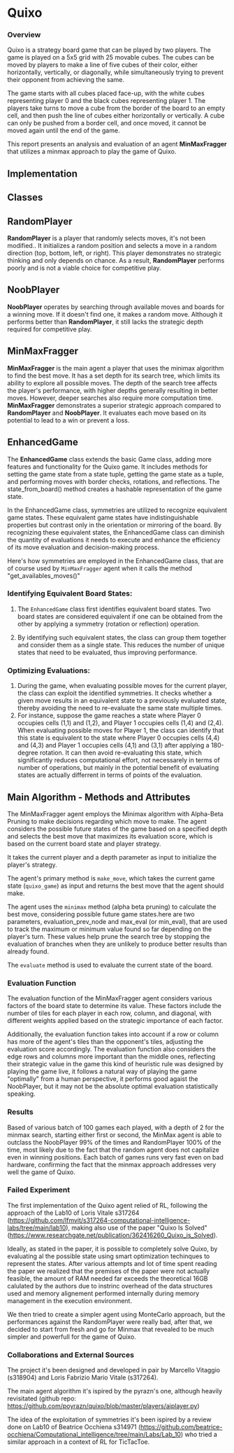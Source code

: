 # Quixo

### Overview
Quixo is a strategy board game that can be played by two players. The game is played on a 5x5 grid with 25 movable cubes. The cubes can be moved by players to make a line of five cubes of their color, either horizontally, vertically, or diagonally, while simultaneously trying to prevent their opponent from achieving the same.

The game starts with all cubes placed face-up, with the white cubes representing player 0 and the black cubes representing player 1. The players take turns to move a cube from the border of the board to an empty cell, and then push the line of cubes either horizontally or vertically. A cube can only be pushed from a border cell, and once moved, it cannot be moved again until the end of the game.



This report presents an analysis and evaluation of an agent **MinMaxFragger** that utilizes a minmax approach to play the game of Quixo.


## Implementation

## Classes
## RandomPlayer

**RandomPlayer** is a player that randomly selects moves, it's not been modified.. It initializes a random position and selects a move in a random direction (top, bottom, left, or right). This player demonstrates no strategic thinking and only depends on chance. As a result, **RandomPlayer** performs poorly and is not a viable choice for competitive play.

## NoobPlayer

 **NoobPlayer** operates by searching through available moves and boards for a winning move. If it doesn't find one, it makes a random move. Although it performs better than **RandomPlayer**, it still lacks the strategic depth required for competitive play.

## MinMaxFragger

**MinMaxFragger** is the main agent a player that uses the minimax algorithm to find the best move. It has a set depth for its search tree, which limits its ability to explore all possible moves. The depth of the search tree affects the player's performance, with higher depths generally resulting in better moves. However, deeper searches also require more computation time. **MinMaxFragger** demonstrates a superior strategic approach compared to **RandomPlayer** and **NoobPlayer**. It evaluates each move based on its potential to lead to a win or prevent a loss.

## EnhancedGame

The **EnhancedGame** class extends the basic Game class, adding more features and functionality for the Quixo game. It includes methods for setting the game state from a state tuple, getting the game state as a tuple, and performing moves with border checks, rotations, and reflections. The state_from_board() method creates a hashable representation of the game state.

In the EnhancedGame class, symmetries are utilized to recognize equivalent game states. These equivalent game states have indistinguishable properties but contrast only in the orientation or mirroring of the board. By recognizing these equivalent states, the EnhancedGame class can diminish the quantity of evaluations it needs to execute and enhance the efficiency of its move evaluation and decision-making process.

Here's how symmetries are employed in the EnhancedGame class, that are of course used by `MinMaxFragger` agent when it calls the method "get_availables_moves()"

### Identifying Equivalent Board States:

1. The `EnhancedGame` class first identifies equivalent board states. Two board states are considered equivalent if one can be obtained from the other by applying a symmetry (rotation or reflection) operation.

2. By identifying such equivalent states, the class can group them together and consider them as a single state. This reduces the number of unique states that need to be evaluated, thus improving performance.

### Optimizing Evaluations:

1. During the game, when evaluating possible moves for the current player, the class can exploit the identified symmetries. It checks whether a given move results in an equivalent state to a previously evaluated state, thereby avoiding the need to re-evaluate the same state multiple times.
2. For instance, suppose the game reaches a state where Player 0 occupies cells (1,1) and (1,2), and Player 1 occupies cells (1,4) and (2,4). When evaluating possible moves for Player 1, the class can identify that this state is equivalent to the state where Player 0 occupies cells (4,4) and (4,3) and Player 1 occupies cells (4,1) and (3,1) after applying a 180-degree rotation. It can then avoid re-evaluating this state, which significantly reduces computational effort, not necessarely in terms of number of operations, but mainly in the potential benefit of evaluating states are actually differrent in terms of points of the evaluation.



## Main Algorithm - Methods and Attributes


The MinMaxFragger agent employs the Minimax algorithm with Alpha-Beta Pruning to make decisions regarding which move to make. The agent considers the possible future states of the game based on a specified depth and selects the best move that maximizes its evaluation score, which is based on the current board state and player strategy.

It takes the current player and a depth parameter as input to initialize the player's strategy.

The agent's primary method is `make_move`, which takes the current game state (`quixo_game`) as input and returns the best move that the agent should make. 

The agent uses the `minimax` method (alpha beta pruning) to calculate the best move, considering possible future game states.here are two parameters, evaluation_prev_node and max_eval (or min_eval), that are used to track the maximum or minimum value found so far depending on the player's turn. These values help prune the search tree by stopping the evaluation of branches when they are unlikely to produce better results than already found.

The `evaluate` method is used to evaluate the current state of the board.

### Evaluation Function

The evaluation function of the MinMaxFragger agent considers various factors of the board state to determine its value. These factors include the number of tiles for each player in each row, column, and diagonal, with different weights applied based on the strategic importance of each factor.

Additionally, the evaluation function takes into account if a row or column has more of the agent's tiles than the opponent's tiles, adjusting the evaluation score accordingly. The evaluation function also considers the edge rows and columns more important than the middle ones, reflecting their strategic value in the game this kind of heuristic rule was designed by playing the game live, it follows a natural way of playing the game "optimally" from a human perspective, it performs good agaist the NoobPlayer, but it may not be the absolute optimal evaluation statistically speaking.

### Results
Based of various batch of 100 games each played, with a depth of 2 for the minmax search, starting either first or second, the MinMax agent is able to outclass the NoobPlayer 99% of the times and RandomPlayer 100% of the time, most likely due to the fact that the random agent does not capitalize even in winning positions. Each batch of games runs very fast even on bad hardware, confirming the fact that the minmax approach addresses very well the game of Quixo.


### Failed Experiment
The first implementation of the Quixo agent relied of RL, following the approach of the Lab10 of Loris Vitale s317264 (https://github.com/lfmvit/s317264-computational-intelligence-labs/tree/main/lab10), making also use of the paper "Quixo Is Solved" (https://www.researchgate.net/publication/362416260_Quixo_is_Solved). 

Ideally, as stated in the paper, it is possible to completely solve Quixo, by evaluating al the possible state using smart optimization techinques to represent the states. After various attempts and lot of time spent reading the paper we realized that the premises of the paper were not actually feasible, the amount of RAM needed far exceeds the theoretical 16GB calulated by the authors due to instrinc overhead of the data structures used and memory alignement performed internally during memory management in the execution environment.

We then tried to create a simpler agent using MonteCarlo approach, but the performances against the RandomPlayer were really bad, after that, we decided to start from fresh and go for Minmax that revealed to be much simpler and powerfull for the game of Quixo.



### Collaborations and External Sources

The project it's been designed and developed in pair by Marcello Vitaggio (s318904) and Loris Fabrizio Mario Vitale (s317264).

The main agent algorithm it's ispired by the pyrazn's one, although heavily revisitated (github repo: https://github.com/poyrazn/quixo/blob/master/players/aiplayer.py)

The idea of the exploitation of symmetries it's been ispired by a review done on Lab10 of Beatrice Occhiena s314971 (https://github.com/beatrice-occhiena/Computational_intelligence/tree/main/Labs/Lab_10) who tried a similar approach in a context of RL for TicTacToe.


